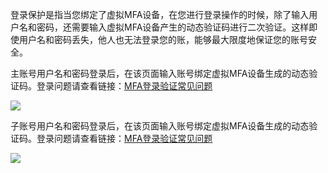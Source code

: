 登录保护是指当您绑定了虚拟MFA设备，在您进行登录操作的时候，除了输入用户名和密码，还需要输入虚拟MFA设备产生的动态验证码进行二次验证。这样即使用户名和密码丢失，他人也无法登录您的账，能够最大限度地保证您的账号安全。

 

主账号用户名和密码登录后，在该页面输入账号绑定虚拟MFA设备生成的动态验证码。登录问题请查看链接：[MFA登录验证常见问题](https://github.com/jdcloudcom/cn/blob/edit/documentation/Management/IAM/Virtual-MFA-Device/MFA-FAQs.md)

![](https://github.com/jdcloudcom/cn/blob/edit/image/IAM/Virtual%20MFA%20device/MFA%E7%99%BB%E9%99%86%E9%AA%8C%E8%AF%811.png)

子账号用户名和密码登录后，在该页面输入账号绑定虚拟MFA设备生成的动态验证码。登录问题请查看链接：[MFA登录验证常见问题](https://github.com/jdcloudcom/cn/blob/edit/documentation/Management/IAM/Virtual-MFA-Device/MFA-FAQs.md)

![](https://github.com/jdcloudcom/cn/blob/edit/image/IAM/Virtual%20MFA%20device/MFA%E7%99%BB%E5%BD%95%E9%AA%8C%E8%AF%812.png)
